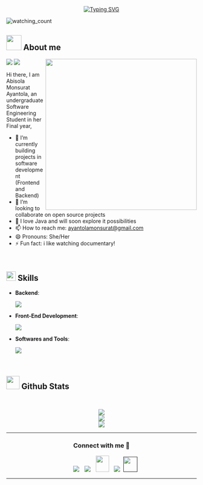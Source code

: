
<p align="center">
<a href="https://git.io/typing-svg"><img src="https://readme-typing-svg.demolab.com?font=Georgia&weight=800&pause=1000&size=33&color=white&width=370&height=100&lines=Hi+%2C+I'm+DevMeley+%F0%9F%91%8B" alt="Typing SVG" /></a>
</p>
<p align="left"> 
<img src="https://komarev.com/ghpvc/?username=DevMeley&color=brightgreen" alt="watching_count" />
 </p>
	
## <picture><img src = "https://user-images.githubusercontent.com/64439609/213525571-a0b12213-7e89-48df-a45f-153c78f3cf5e.png" width =40px></picture> **About me**

<picture> <img align="right" src="https://mir-s3-cdn-cf.behance.net/project_modules/disp/601014116770475.6068beff4640a.gif" width = 400px></picture>
 <p align="left">
  <img src="https://img.shields.io/badge/Focus-Software%20Engineering-dodgerblue" />
  <img src="https://img.shields.io/badge/Languages-English-dodgerblue" />
</p>

Hi there, I am Abisola Monsurat Ayantola, an undergraduate Software Engineering Student in her Final year,
- 🔭 I’m currently building projects in software development (Frontend and Backend)
- 👯 I’m looking to collaborate on open source projects
- 💬 I love Java and will soon explore it possibilities
- 📫 How to reach me: ayantolamonsurat@gmail.com
- 😄 Pronouns: She/Her
- ⚡ Fun fact: i like watching documentary!

<br>

## <img src="https://media2.giphy.com/media/QssGEmpkyEOhBCb7e1/giphy.gif?cid=ecf05e47a0n3gi1bfqntqmob8g9aid1oyj2wr3ds3mg700bl&rid=giphy.gif" width ="25"><b> Skills</b>

<p align="center">

- **Backend**:

   <p align="left">
  <a href="https://skillicons.dev">
    <img src="https://skillicons.dev/icons?i=js,nodejs,express" />
  </a>
</p>
    
  
- **Front-End Development**:

   <p align="left">
  <a href="https://skillicons.dev">
    <img src="https://skillicons.dev/icons?i=html,css,js,react," />
  </a>
</p>
    



- **Softwares and Tools**:

     <p align="left">
  <a href="https://skillicons.dev">
    <img src="https://skillicons.dev/icons?i=git,docker,vscode,mongodb,postgresql" />
  </a>
</p>



 

<br>
</p>


## <img src="https://media.giphy.com/media/iY8CRBdQXODJSCERIr/giphy.gif" width="35"><b> Github Stats </b>
<br>

<div align="center">

![](https://github-readme-stats.vercel.app/api?username=DevMeley&theme=dracula&hide_border=false&include_all_commits=true&count_private=true)<br/>
![](https://github-readme-streak-stats.herokuapp.com/?user=DevMeley&theme=dracula&hide_border=false)<br/>
![](https://github-readme-stats.vercel.app/api/top-langs/?username=DevMeley&theme=dracula&hide_border=false&include_all_commits=true&count_private=true&layout=compact)
	
</a>
</div>



-----

<h3 align="center" >Connect with me 🤝 </h3>

<p align="center">

 <div align="center"  class="icons-social" style="margin-left: 10px;">
        <a   target="_blank" href="https://www.linkedin.com/in/abisola-monsurat-ayantola-811065235/">
			<img src="https://img.icons8.com/doodle/40/000000/linkedin--v2.png" style="margin-left: 10px;" ></a>
        <a style="margin-left: 10px;" target="_blank" href="">
		<img src="https://img.icons8.com/doodle/40/000000/github--v1.png"></a>
           <a style="margin-left: 10px;" target="_blank" href="mailto:ayantolamonsurat@gmail.com">
		<img src="https://img.icons8.com/doodle/2x/gmail-new.png" style=" width:35px; height:43px;"></a>
		<a style="margin-left: 10px;" target="_blank" href="">
				<img src="https://img.icons8.com/external-tal-revivo-color-tal-revivo/40/000000/external-stack-overflow-is-a-question-and-answer-site-for-professional-logo-color-tal-revivo.png"></a>
		<a style="margin-left: 5px;" target="_blank" href="">
					<img src="https://img.icons8.com/ultraviolet/2x/resume.png" style=" width:37px; height:40px;"></a>
      </div>

</p>


	

</div>


------

<!---
DevMeley/DevMeley is a ✨ special ✨ repository because its `README.md` (this file) appears on your GitHub profile.
You can click the Preview link to take a look at your changes.
--->

